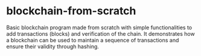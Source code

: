 # blockchain-from-scratch
Basic blockchain program made from scratch with simple functionalities to add transactions (blocks) and verification of the chain. It demonstrates how a blockchain can be used to maintain a sequence of transactions and ensure their validity through hashing.
